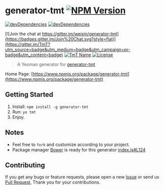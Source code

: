 # generator-tmt [![NPM Version](http://img.shields.io/npm/v/generator-tmt.svg?style=flat)](https://www.npmjs.com/package/generator-tmt "Package version") 

[![devDependencies](https://img.shields.io/david/dev/weixin/generator-tmt.svg?style=flat)](https://ci.appveyor.com/project/weixin/generator-tmt "devDependencies") 
[![devDependencies](https://img.shields.io/badge/cnpm-ready-blue.svg?style=flat)](https://npm.taobao.org/package/generator-tmt "get from cnpm") 

[![Join the chat at https://gitter.im/weixin/generator-tmt](https://badges.gitter.im/Join%20Chat.svg?style=flat)](https://gitter.im/TmT?utm_source=badge&utm_medium=badge&utm_campaign=pr-badge&utm_content=badge)
[![TmT Name](https://img.shields.io/badge/Team-TmT-brightgreen.svg?style=flat)](https://github.com/orgs/TmT/people "Tencent Moe Team") 
[![License](https://img.shields.io/badge/license-MIT-blue.svg?style=flat)](http://opensource.org/licenses/MIT "Feel free to contribute.") 

> A Yeoman generator for [generator-tmt](https://github.com/weixin/generator-tmt)

Home Page: [https://www.npmjs.org/package/generator-tmt](https://www.npmjs.org/package/generator-tmt)


## Getting Started

1. Install: `npm install -g generator-tmt`
2. Run: `yo tmt`
3. Enjoy.

## Notes

* Feel free to `fork` and customize according to your project.
* Package manager [Bower](http://bower.io) is ready for this generator [index.js#L124](https://github.com/weixin/generator-tmt/blob/master/app/index.js#L124)

## Contributing

If you get any bugs or feature requests, please open a new [Issue](https://github.com/weixin/gulp-lazyimagecss/issues) or send us [Pull Request](https://github.com/weixin/gulp-lazyimagecss/pulls), Thank you for your contributions.
